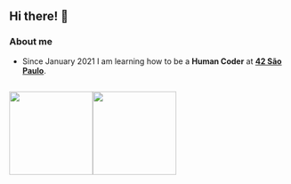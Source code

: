 ## Hi there! 👋

### About me

- Since January 2021 I am learning how to be a **Human Coder** at [**42 São Paulo**](https://www.42sp.org.br/).

##

<div style="display: flex;" align="center">
  <img height="150em" src="https://github-readme-stats.vercel.app/api?username=aalcara&count_private=true&show_icons=true&theme=gotham"/>
  <img height="150em" src="https://github-readme-stats.vercel.app/api/top-langs/?username=aalcara&langs_count=15&layout=compact&hide=roff,perl&theme=gotham"/>
</div>

<!--
**aalcara/aalcara** is a ✨ _special_ ✨ repository because its `README.md` (this file) appears on your GitHub profile.

Here are some ideas to get you started:

- 🔭 I’m currently working on ...
- 🌱 I’m currently learning ...
- 👯 I’m looking to collaborate on ...
- 🤔 I’m looking for help with ...
- 💬 Ask me about ...
- 📫 How to reach me: ...
- 😄 Pronouns: ...
- ⚡ Fun fact: ...
-->
